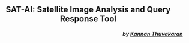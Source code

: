 <h2 align="center">SAT-AI: Satellite Image Analysis and Query Response Tool</h2>

<h5 align="right">by <a href="https://github.com/KannanThuvakaran">Kannan Thuvakaran</a>